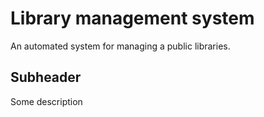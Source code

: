 # Library management system

An automated system for managing a public libraries. 

## Subheader

Some description
